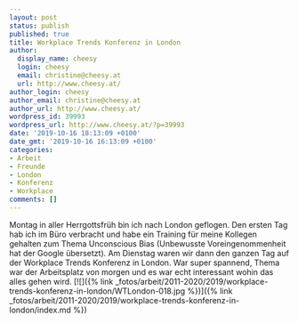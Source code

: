 ```yaml
---
layout: post
status: publish
published: true
title: Workplace Trends Konferenz in London
author:
  display_name: cheesy
  login: cheesy
  email: christine@cheesy.at
  url: http://www.cheesy.at/
author_login: cheesy
author_email: christine@cheesy.at
author_url: http://www.cheesy.at/
wordpress_id: 39993
wordpress_url: http://www.cheesy.at/?p=39993
date: '2019-10-16 18:13:09 +0100'
date_gmt: '2019-10-16 16:13:09 +0100'
categories:
- Arbeit
- Freunde
- London
- Konferenz
- Workplace
comments: []
---
```

Montag in aller Herrgottsfrüh bin ich nach London geflogen. Den ersten Tag hab ich im Büro verbracht und habe ein Training für meine Kollegen gehalten zum Thema Unconscious Bias (Unbewusste Voreingenommenheit hat der Google übersetzt).
Am Dienstag waren wir dann den ganzen Tag auf der Workplace Trends Konferenz in London. War super spannend, Thema war der Arbeitsplatz von morgen und es war echt interessant wohin das alles gehen wird.
[![]({% link _fotos/arbeit/2011-2020/2019/workplace-trends-konferenz-in-london/WTLondon-018.jpg %})]({% link _fotos/arbeit/2011-2020/2019/workplace-trends-konferenz-in-london/index.md %})
